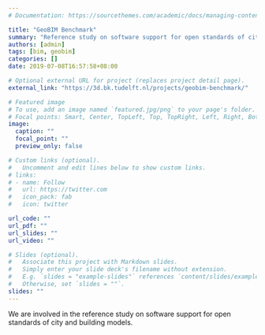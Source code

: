 ```yaml
---
# Documentation: https://sourcethemes.com/academic/docs/managing-content/

title: "GeoBIM Benchmark"
summary: "Reference study on software support for open standards of city and building models"
authors: [admin]
tags: [bim, geobim]
categories: []
date: 2019-07-08T16:57:58+08:00

# Optional external URL for project (replaces project detail page).
external_link: "https://3d.bk.tudelft.nl/projects/geobim-benchmark/"

# Featured image
# To use, add an image named `featured.jpg/png` to your page's folder.
# Focal points: Smart, Center, TopLeft, Top, TopRight, Left, Right, BottomLeft, Bottom, BottomRight.
image:
  caption: ""
  focal_point: ""
  preview_only: false

# Custom links (optional).
#   Uncomment and edit lines below to show custom links.
# links:
# - name: Follow
#   url: https://twitter.com
#   icon_pack: fab
#   icon: twitter

url_code: ""
url_pdf: ""
url_slides: ""
url_video: ""

# Slides (optional).
#   Associate this project with Markdown slides.
#   Simply enter your slide deck's filename without extension.
#   E.g. `slides = "example-slides"` references `content/slides/example-slides.md`.
#   Otherwise, set `slides = ""`.
slides: ""
---
```

We are involved in the reference study on software support for open standards of city and building models.